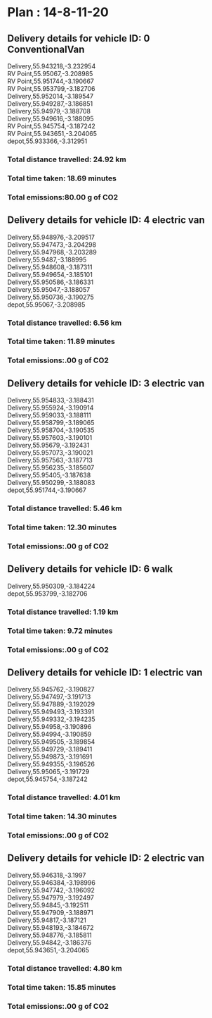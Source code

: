 # Plan : 14-8-11-20
## Delivery details for vehicle ID: 0 ConventionalVan 
Delivery,55.943218,-3.232954<br>RV Point,55.95067,-3.208985<br>RV Point,55.951744,-3.190667<br>RV Point,55.953799,-3.182706<br>Delivery,55.952014,-3.189547<br>Delivery,55.949287,-3.186851<br>Delivery,55.94979,-3.188708<br>Delivery,55.949616,-3.188095<br>RV Point,55.945754,-3.187242<br>RV Point,55.943651,-3.204065<br>depot,55.933366,-3.312951<br>
### Total distance travelled: 24.92 km 
### Total time taken: 18.69 minutes 
### Total emissions:80.00 g of CO2
## Delivery details for vehicle ID: 4 electric van 
Delivery,55.948976,-3.209517<br>Delivery,55.947473,-3.204298<br>Delivery,55.947968,-3.203289<br>Delivery,55.9487,-3.188995<br>Delivery,55.948608,-3.187311<br>Delivery,55.949654,-3.185101<br>Delivery,55.950586,-3.186331<br>Delivery,55.95047,-3.188057<br>Delivery,55.950736,-3.190275<br>depot,55.95067,-3.208985<br>
### Total distance travelled: 6.56 km 
### Total time taken: 11.89 minutes 
### Total emissions:.00 g of CO2
## Delivery details for vehicle ID: 3 electric van 
Delivery,55.954833,-3.188431<br>Delivery,55.955924,-3.190914<br>Delivery,55.959033,-3.188111<br>Delivery,55.958799,-3.189065<br>Delivery,55.958704,-3.190535<br>Delivery,55.957603,-3.190101<br>Delivery,55.95679,-3.192431<br>Delivery,55.957073,-3.190021<br>Delivery,55.957563,-3.187713<br>Delivery,55.956235,-3.185607<br>Delivery,55.95405,-3.187638<br>Delivery,55.950299,-3.188083<br>depot,55.951744,-3.190667<br>
### Total distance travelled: 5.46 km 
### Total time taken: 12.30 minutes 
### Total emissions:.00 g of CO2
## Delivery details for vehicle ID: 6 walk 
Delivery,55.950309,-3.184224<br>depot,55.953799,-3.182706<br>
### Total distance travelled: 1.19 km 
### Total time taken: 9.72 minutes 
### Total emissions:.00 g of CO2
## Delivery details for vehicle ID: 1 electric van 
Delivery,55.945762,-3.190827<br>Delivery,55.947497,-3.191713<br>Delivery,55.947889,-3.192029<br>Delivery,55.949493,-3.193391<br>Delivery,55.949332,-3.194235<br>Delivery,55.94958,-3.190896<br>Delivery,55.94994,-3.190859<br>Delivery,55.949505,-3.189854<br>Delivery,55.949729,-3.189411<br>Delivery,55.949873,-3.191691<br>Delivery,55.949355,-3.196526<br>Delivery,55.95065,-3.191729<br>depot,55.945754,-3.187242<br>
### Total distance travelled: 4.01 km 
### Total time taken: 14.30 minutes 
### Total emissions:.00 g of CO2
## Delivery details for vehicle ID: 2 electric van 
Delivery,55.946318,-3.1997<br>Delivery,55.946384,-3.198996<br>Delivery,55.947742,-3.196092<br>Delivery,55.947979,-3.192497<br>Delivery,55.94845,-3.192511<br>Delivery,55.947909,-3.188971<br>Delivery,55.94817,-3.187121<br>Delivery,55.948193,-3.184672<br>Delivery,55.948776,-3.185811<br>Delivery,55.94842,-3.186376<br>depot,55.943651,-3.204065<br>
### Total distance travelled: 4.80 km 
### Total time taken: 15.85 minutes 
### Total emissions:.00 g of CO2
